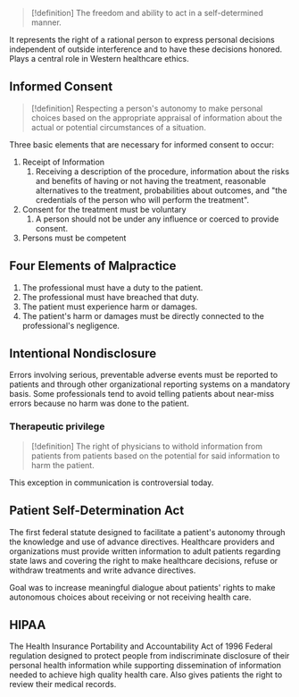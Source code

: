 >[!definition]
>The freedom and ability to act in a self-determined manner.

It represents the right of a rational person to express personal decisions independent of outside interference and to have these decisions honored. 
Plays a central role in Western healthcare ethics. 
## Informed Consent 
>[!definition]
>Respecting a person's autonomy to make personal choices based on the appropriate appraisal of information about the actual or potential circumstances of a situation. 

Three basic elements that are necessary for informed consent to occur:
1. Receipt of Information
	1. Receiving a description of the procedure, information about the risks and benefits of having or not having the treatment, reasonable alternatives to the treatment, probabilities about outcomes, and "the credentials of the person who will perform the treatment".
2. Consent for the treatment must be voluntary
	1. A person should not be under any influence or coerced to provide consent. 
3. Persons must be competent
## Four Elements of Malpractice
1. The professional must have a duty to the patient.
2. The professional must have breached that duty. 
3. The patient must experience harm or damages.
4. The patient's harm or damages must be directly connected to the professional's negligence.
## Intentional Nondisclosure
Errors involving serious, preventable adverse events must be reported to patients and through other organizational reporting systems on a mandatory basis. 
Some professionals tend to avoid telling patients about near-miss errors because no harm was done to the patient. 
### Therapeutic privilege
>[!definition]
>The right of physicians to withold information from patients from patients based on the potential for said information to harm the patient. 

This exception in communication is controversial today. 
## Patient Self-Determination Act
The first federal statute designed to facilitate a patient's autonomy through the knowledge and use of advance directives. 
Healthcare providers and organizations must provide written information to adult patients regarding state laws and covering the right to make healthcare decisions, refuse or withdraw treatments and write advance directives. 

Goal was to increase meaningful dialogue about patients' rights to make autonomous choices about receiving or not receiving health care. 
## HIPAA
The Health Insurance Portability and Accountability Act of 1996
Federal regulation designed to protect people from indiscriminate disclosure of their personal health information while supporting dissemination of information needed to achieve high quality health care. 
Also gives patients the right to review their medical records. 